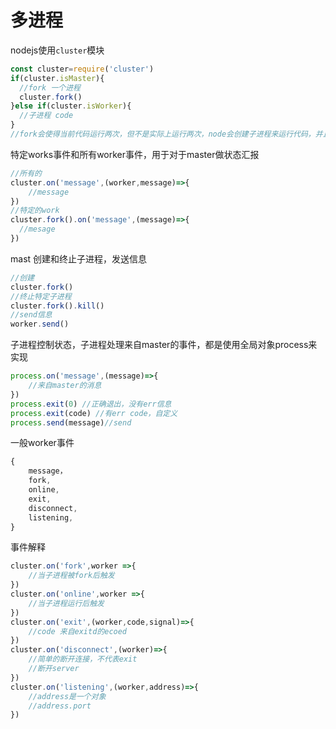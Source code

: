 # 多进程

nodejs使用`cluster`模块

```javascript
const cluster=require('cluster')
if(cluster.isMaster){
  //fork 一个进程
  cluster.fork()
}else if(cluster.isWorker){
  //子进程 code
}
//fork会使得当前代码运行两次，但不是实际上运行两次，node会创建子进程来运行代码，并且，子进程可以共享tcp连接，比如listenPort
```

特定works事件和所有worker事件，用于对于master做状态汇报

```javascript
//所有的
cluster.on('message',(worker,message)=>{
    //message
})
//特定的work
cluster.fork().on('message',(message)=>{
  //mesage  
})
```

mast 创建和终止子进程，发送信息

```javascript
//创建
cluster.fork()
//终止特定子进程
cluster.fork().kill()
//send信息
worker.send()
```

子进程控制状态，子进程处理来自master的事件，都是使用全局对象process来实现

```javascript
process.on('message',(message)=>{
    //来自master的消息
})
process.exit(0) //正确退出，没有err信息
process.exit(code) //有err code，自定义
process.send(message)//send
```

一般worker事件

```javascript
{
    message，
    fork,
    online,
    exit,
   	disconnect,
   	listening,
}
```

事件解释

```javascript
cluster.on('fork',worker =>{
    //当子进程被fork后触发
})
cluster.on('online',worker =>{
    //当子进程运行后触发
})
cluster.on('exit',(worker,code,signal)=>{
    //code 来自exitd的ecoed
})
cluster.on('disconnect',(worker)=>{
    //简单的断开连接，不代表exit
  	//断开server
})
cluster.on('listening',(worker,address)=>{
    //address是一个对象
 	//address.port
})
```




